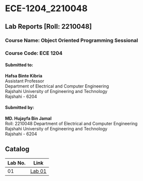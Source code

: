 # ECE-1204_2210048
## Lab Reports [Roll: 2210048]
### Course Name: Object Oriented Programming Sessional
### Course Code: ECE 1204

#### Submitted to:
**Hafsa Binte Kibria**  
Assistant Professor  
Department of Electrical and Computer Engineering  
Rajshahi University of Engineering and Technology  
Rajshahi - 6204   

#### Submitted by:
**MD. Hujayfa Bin Jamal**  
Roll: 2210048 
Department of Electrical and Computer Engineering  
Rajshahi University of Engineering and Technology  
Rajshahi - 6204  

## Catalog

| Lab No. |  Link   |
|---------|--------|
| 01      | [Lab 01](https://github.com/Huzayfa718/ECE-1204_2210048/blob/main/Lab%2001/Experiments.md) |

